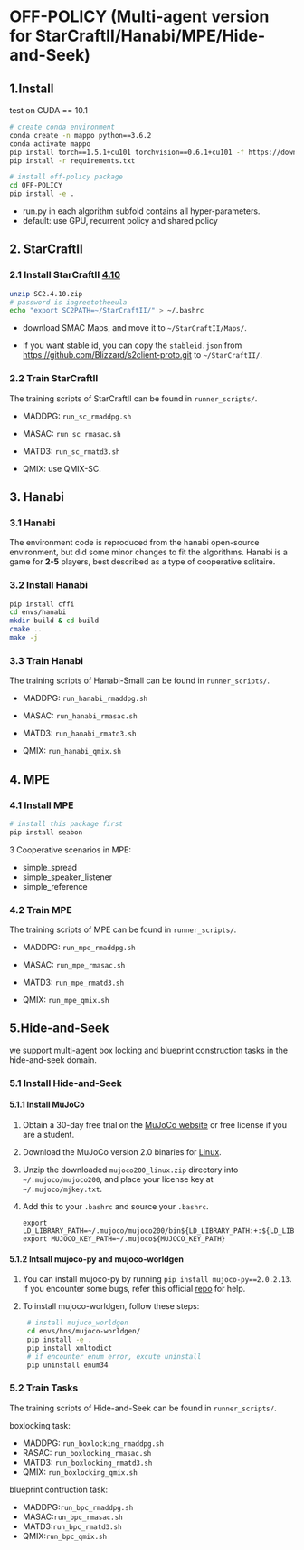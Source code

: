 # OFF-POLICY (Multi-agent version for StarCraftII/Hanabi/MPE/Hide-and-Seek)

## 1.Install

test on CUDA == 10.1

```Bash
# create conda environment
conda create -n mappo python==3.6.2
conda activate mappo
pip install torch==1.5.1+cu101 torchvision==0.6.1+cu101 -f https://download.pytorch.org/whl/torch_stable.html
pip install -r requirements.txt

# install off-policy package
cd OFF-POLICY
pip install -e .
```

- run.py in each algorithm subfold contains all hyper-parameters.
- default: use GPU, recurrent policy and shared policy

## 2. StarCraftII

### 2.1 Install StarCraftII [4.10](http://blzdistsc2-a.akamaihd.net/Linux/SC2.4.10.zip)

   ```Bash
unzip SC2.4.10.zip
# password is iagreetotheeula
echo "export SC2PATH=~/StarCraftII/" > ~/.bashrc
   ```

- download SMAC Maps, and move it to `~/StarCraftII/Maps/`.

- If you want stable id, you can copy the `stableid.json` from https://github.com/Blizzard/s2client-proto.git to `~/StarCraftII/`.

### 2.2 Train StarCraftII

The training scripts of StarCraftII can be found in `runner_scripts/`. 

- MADDPG: `run_sc_rmaddpg.sh`

- MASAC: `run_sc_rmasac.sh`

- MATD3: `run_sc_rmatd3.sh`

- QMIX: use QMIX-SC.
## 3. Hanabi

### 3.1 Hanabi

The environment code is reproduced from the hanabi open-source environment, but did some minor changes to fit the algorithms. Hanabi is a game for **2-5** players, best described as a type of cooperative solitaire.

### 3.2 Install Hanabi 

```Bash
pip install cffi
cd envs/hanabi
mkdir build & cd build
cmake ..
make -j
```

### 3.3 Train Hanabi

The training scripts of Hanabi-Small can be found in `runner_scripts/`. 

- MADDPG: `run_hanabi_rmaddpg.sh`

- MASAC: `run_hanabi_rmasac.sh`

- MATD3: `run_hanabi_rmatd3.sh`

- QMIX: `run_hanabi_qmix.sh`

## 4. MPE

### 4.1 Install MPE

```Bash
# install this package first
pip install seabon
```

3 Cooperative scenarios in MPE:

- simple_spread
- simple_speaker_listener
- simple_reference

### 4.2 Train MPE

The training scripts of MPE can be found in `runner_scripts/`. 

- MADDPG: `run_mpe_rmaddpg.sh`

- MASAC: `run_mpe_rmasac.sh`

- MATD3: `run_mpe_rmatd3.sh`

- QMIX: `run_mpe_qmix.sh`

## 5.Hide-and-Seek

we support multi-agent box locking and blueprint construction tasks in the hide-and-seek domain.

### 5.1 Install Hide-and-Seek

#### 5.1.1 Install MuJoCo

1. Obtain a 30-day free trial on the [MuJoCo website](https://www.roboti.us/license.html) or free license if you are a student. 

2. Download the MuJoCo version 2.0 binaries for [Linux](https://www.roboti.us/download/mujoco200_linux.zip).

3. Unzip the downloaded `mujoco200_linux.zip` directory into `~/.mujoco/mujoco200`, and place your license key at `~/.mujoco/mjkey.txt`.

4. Add this to your `.bashrc` and source your `.bashrc`.

   ```
   export LD_LIBRARY_PATH=~/.mujoco/mujoco200/bin${LD_LIBRARY_PATH:+:${LD_LIBRARY_PATH}}
   export MUJOCO_KEY_PATH=~/.mujoco${MUJOCO_KEY_PATH}
   ```

#### 5.1.2 Intsall mujoco-py and mujoco-worldgen

1. You can install mujoco-py by running `pip install mujoco-py==2.0.2.13`. If you encounter some bugs, refer this official [repo](https://github.com/openai/mujoco-py) for help.

2. To install mujoco-worldgen, follow these steps:

   ```Bash
    # install mujuco_worldgen
    cd envs/hns/mujoco-worldgen/
    pip install -e .
    pip install xmltodict
    # if encounter enum error, excute uninstall
    pip uninstall enum34
   ```

### 5.2 Train Tasks

The training scripts of Hide-and-Seek can be found in `runner_scripts/`. 

boxlocking task:

- MADDPG: `run_boxlocking_rmaddpg.sh`
- RASAC: `run_boxlocking_rmasac.sh`
- MATD3: `run_boxlocking_rmatd3.sh`
- QMIX: `run_boxlocking_qmix.sh`

blueprint contruction task:

- MADDPG:`run_bpc_rmaddpg.sh`
- MASAC:`run_bpc_rmasac.sh`
- MATD3:`run_bpc_rmatd3.sh`
- QMIX:`run_bpc_qmix.sh`